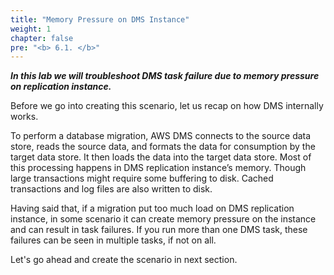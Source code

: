 ```yaml
---
title: "Memory Pressure on DMS Instance"
weight: 1
chapter: false
pre: "<b> 6.1. </b>"
---
```


**_In this lab we will troubleshoot DMS task failure due to memory pressure on replication instance._**

Before we go into creating this scenario, let us recap on how DMS internally works.

To perform a database migration, AWS DMS connects to the source data store, reads the source data, and formats the data for consumption by the target data store. It then loads the data into the target data store. Most of this processing happens in DMS replication instance’s memory. Though large transactions might require some buffering to disk. Cached transactions and log files are also written to disk.

Having said that, if a migration put too much load on DMS replication instance, in some scenario it can create memory pressure on the instance and can result in task failures. If you run more than one DMS task, these failures can be seen in multiple tasks, if not on all.

Let's go ahead and create the scenario in next section.